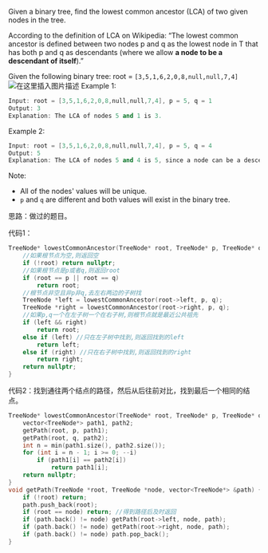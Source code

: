 Given a binary tree, find the lowest common ancestor (LCA) of two given nodes in the tree.

According to the definition of LCA on Wikipedia: “The lowest common ancestor is defined between two nodes p and q as the lowest node in T that has both p and q as descendants (where we allow **a node to be a descendant of itself**).”

Given the following binary tree:  root = `[3,5,1,6,2,0,8,null,null,7,4]`
![在这里插入图片描述](https://img-blog.csdnimg.cn/20200709170142847.png)
 Example 1:

```cpp
Input: root = [3,5,1,6,2,0,8,null,null,7,4], p = 5, q = 1
Output: 3
Explanation: The LCA of nodes 5 and 1 is 3.
```

Example 2:
```cpp
Input: root = [3,5,1,6,2,0,8,null,null,7,4], p = 5, q = 4
Output: 5
Explanation: The LCA of nodes 5 and 4 is 5, since a node can be a descendant of itself according to the LCA definition.
```
Note:
-   All of the nodes' values will be unique.
-    `p` and `q` are different and both values will exist in the binary tree.

思路：做过的题目。

代码1：
```cpp
TreeNode* lowestCommonAncestor(TreeNode* root, TreeNode* p, TreeNode* q) {
	//如果根节点为空,则返回空
	if (!root) return nullptr; 
	//如果根节点是p或者q,则返回root
	if (root == p || root == q)
	    return root;
	//根节点非空且非p非q,去左右两边的子树找
	TreeNode *left = lowestCommonAncestor(root->left, p, q);
	TreeNode *right = lowestCommonAncestor(root->right, p, q);
	//如果p,q一个在左子树一个在右子树,则根节点就是最近公共祖先
	if (left && right)
	    return root;
	else if (left) //只在左子树中找到,则返回找到的left
	    return left;
	else if (right) //只在右子树中找到,则返回找到的right
	    return right;
	return nullptr;
}
```
代码2：找到通往两个结点的路径，然后从后往前对比，找到最后一个相同的结点。
```cpp
TreeNode* lowestCommonAncestor(TreeNode* root, TreeNode* p, TreeNode* q) { 
	vector<TreeNode*> path1, path2;
	getPath(root, p, path1);
	getPath(root, q, path2); 
	int n = min(path1.size(), path2.size());
	for (int i = n - 1; i >= 0; --i)
		if (path1[i] == path2[i])
			return path1[i];
	return nullptr;
}
void getPath(TreeNode *root, TreeNode *node, vector<TreeNode*> &path) {
	if (!root) return;
	path.push_back(root);
	if (root == node) return; //得到路径后及时返回
	if (path.back() != node) getPath(root->left, node, path);
	if (path.back() != node) getPath(root->right, node, path);
	if (path.back() != node) path.pop_back();
}
```
